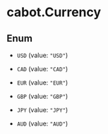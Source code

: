# cabot.Currency

## Enum


* `USD` (value: `"USD"`)

* `CAD` (value: `"CAD"`)

* `EUR` (value: `"EUR"`)

* `GBP` (value: `"GBP"`)

* `JPY` (value: `"JPY"`)

* `AUD` (value: `"AUD"`)


